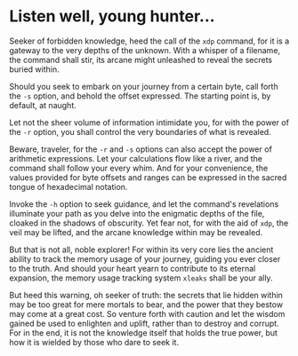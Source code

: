 # Listen well, young hunter...

Seeker of forbidden knowledge, heed the call of the `xdp` command,
for it is a gateway to the very depths of the unknown.
With a whisper of a filename, the command shall stir,
its arcane might unleashed to reveal the secrets buried within.

Should you seek to embark on your journey from a certain
byte, call forth the `-s` option, and behold the offset expressed.
The starting point is, by default, at naught.

Let not the sheer volume of information intimidate you, for with
the power of the `-r` option, you shall control the very boundaries
of what is revealed. 

Beware, traveler, for the `-r` and `-s` options can also
accept the power of arithmetic expressions. Let your calculations
flow like a river, and the command shall follow your every whim.
And for your convenience, the values provided for byte offsets
and ranges can be expressed in the sacred tongue of hexadecimal
notation.

Invoke the `-h` option to seek guidance, and let the command's
revelations illuminate your path as you delve into the enigmatic
depths of the file, cloaked in the shadows of obscurity.
Yet fear not, for with the aid of `xdp`, the veil may be lifted,
and the arcane knowledge within may be revealed.

But that is not all, noble explorer! For within its very core lies
the ancient ability to track the memory usage of your journey,
guiding you ever closer to the truth.
And should your heart yearn to contribute to its eternal expansion,
the memory usage tracking system `xleaks` shall be your ally. 

But heed this warning, oh seeker of truth: the secrets that lie hidden
within may be too great for mere mortals to bear, and the power that
they bestow may come at a great cost. So venture forth with caution
and let the wisdom gained be used to enlighten and uplift, rather
than to destroy and corrupt. For in the end, it is not the knowledge
itself that holds the true power, but how it is wielded by those
who dare to seek it.